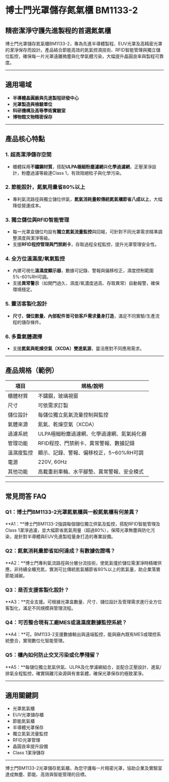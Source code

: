 # 博士門光罩儲存氮氣櫃 BM1133-2

## 精密潔淨守護先進製程的首選氮氣櫃

博士門光罩儲存氮氣櫃BM1133-2，專為先進半導體製程、EUV光罩及高精密光罩的潔淨保存而設計。產品結合節能高效的氮氣控濕技術、RFID智能管理與獨立儲位監控，確保每一片光罩遠離微塵與化學氣體污染，大幅提升晶圓良率與製程可靠度。

---

## 適用場域

- **半導體晶圓廠與先進製程研發中心**
- **光罩製造與檢驗單位**
- **科研機構及高等學術實驗室**
- **博物館文物精密保存**

---

## 產品核心特點

### 1. 超高潔淨儲存空間
- 櫃體採用**不鏽鋼材質**，搭配**ULPA極細粉塵濾網**與**化學過濾網**，正壓潔淨設計，粉塵過濾等級達Class 1，有效阻絕粒子與化學污染。

### 2. 節能設計，氮氣用量省80%以上
- 專利氣流路徑與獨立儲位供氣，**氮氣消耗量較傳統氮氣櫃節省八成以上**，大幅降低營運成本。

### 3. 獨立儲位與RFID智能管理
- 每一光罩盒儲位均設有**獨立氮氣流量監控**與回報，可針對不同光罩需求精準調整濕度與潔淨等級。
- 支援**RFID程控管理與門禁刷卡**，存取過程全程監控，提升光罩管理安全性。

### 4. 全方位溫濕度/氧氣監控
- 內建可視化**溫濕度顯示器**，數據可記錄、警報與偏移校正，濕度控制範圍5%-60%RH可調。
- 支援**異常警示**（如開門過久、濕度/氧濃度過高、存取異常）自動報警，確保環境穩定。

### 5. 靈活客製化設計
- **尺寸、儲位數量、內部配件皆可依客戶需求量身打造**，滿足不同實驗/生產流程的儲存條件。

### 6. 多重氣體選擇
- 支援**氮氣與乾燥空氣（XCDA）雙進氣源**，靈活應對不同應用需求。

---

## 產品規格（範例）

| 項目                 | 規格/說明                                      |
|----------------------|---------------------------------------------|
| 櫃體材質             | 不鏽鋼，玻璃視窗                              |
| 尺寸                 | 可依需求訂製                                  |
| 儲位設計             | 每儲位獨立氮氣流量控制與監控                    |
| 氣體來源             | 氮氣、乾燥空氣（XCDA）                         |
| 過濾系統             | ULPA極細粉塵過濾網、化學過濾網、氮氣純化器         |
| 管理功能             | RFID程控、門禁刷卡、異常警報、數據記錄            |
| 溫濕度監控           | 顯示、記錄、警報、偏移校正，5~60%RH可調          |
| 電源                 | 220V, 60Hz                                   |
| 其他功能             | 高載重剎車輪、水平腳墊、異常警報、安全模式         |

---

## 常見問答 FAQ

### Q1：博士門BM1133-2光罩氮氣櫃與一般氮氣櫃有何差異？
**A1：**博士門BM1133-2強調每個儲位獨立供氣及監控，搭配RFID智能管理及Class 1潔淨過濾，並大幅節省氮氣用量（超過80%），保障光罩無塵與防化污染，是針對半導體與EUV先進製程量身打造的專業設備。

### Q2：氮氣消耗量節省如何達成？有數據佐證嗎？
**A2：**博士門專利氣流路徑與分層分流技術，使氮氣僅於儲位需潔淨時精確供應，非持續全櫃充氮，實測可比傳統氮氣櫃節省80%以上的氮氣量，助企業落實節能減碳。

### Q3：是否支援客製化設計？
**A3：**完全支援。可根據光罩盒數量、尺寸、儲位設計及管理需求進行全方位客製化，滿足不同規模與管理流程。

### Q4：可否整合現有工廠MES或溫濕度數據監控系統？
**A4：**可。BM1133-2支援數據輸出與遠端監控，能與廠內既有MES或環控系統整合，實現數位化智能管理。

### Q5：櫃內如何防止交叉污染或化學殘留？
**A5：**每儲位獨立氮氣供氣、ULPA及化學濾網組合，並配合正壓設計、進氣/排氣全程監控，確實隔離污染源與有害氣體，確保光罩保存的極致潔淨。

---

## 適用關鍵詞

- 光罩氮氣櫃
- EUV光罩儲存櫃
- 節能氮氣櫃
- 半導體光罩保存
- 獨立氮氣流量監控
- RFID光罩管理
- 晶圓良率提升設備
- Class 1潔淨儲存

---

博士門BM1133-2光罩儲存氮氣櫃，為您守護每一片精密光罩，協助企業及實驗室達成無塵、節能、高效與智能管理的目標。
